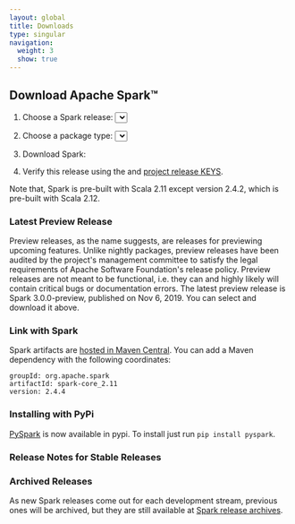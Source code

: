 ```yaml
---
layout: global
title: Downloads
type: singular
navigation:
  weight: 3
  show: true
---
```


<script type="text/javascript">
$(document).ready(function() {
  initDownloads();
  initReleaseNotes();
});
</script>

## Download Apache Spark&trade;

1. Choose a Spark release:
  <select id="sparkVersionSelect" onChange="javascript:onVersionSelect();"></select><br>

2. Choose a package type:
  <select id="sparkPackageSelect" onChange="javascript:onPackageSelect();"></select><br>

3. Download Spark: <span id="spanDownloadLink"></span>

4. Verify this release using the <span id="sparkDownloadVerify"></span> and [project release KEYS](https://www.apache.org/dist/spark/KEYS).

Note that, Spark is pre-built with Scala 2.11 except version 2.4.2, which is pre-built with Scala 2.12.

### Latest Preview Release
Preview releases, as the name suggests, are releases for previewing upcoming features.
Unlike nightly packages, preview releases have been audited by the project's management committee
to satisfy the legal requirements of Apache Software Foundation's release policy.
Preview releases are not meant to be functional, i.e. they can and highly likely will contain
critical bugs or documentation errors.
The latest preview release is Spark 3.0.0-preview, published on Nov 6, 2019.
You can select and download it above.

### Link with Spark
Spark artifacts are [hosted in Maven Central](https://search.maven.org/search?q=g:org.apache.spark). You can add a Maven dependency with the following coordinates:

    groupId: org.apache.spark
    artifactId: spark-core_2.11
    version: 2.4.4

### Installing with PyPi
<a href="https://pypi.org/project/pyspark/">PySpark</a> is now available in pypi. To install just run `pip install pyspark`.

### Release Notes for Stable Releases

<ul id="sparkReleaseNotes"></ul>

### Archived Releases

As new Spark releases come out for each development stream, previous ones will be archived, but they are still available at [Spark release archives](https://archive.apache.org/dist/spark/).


